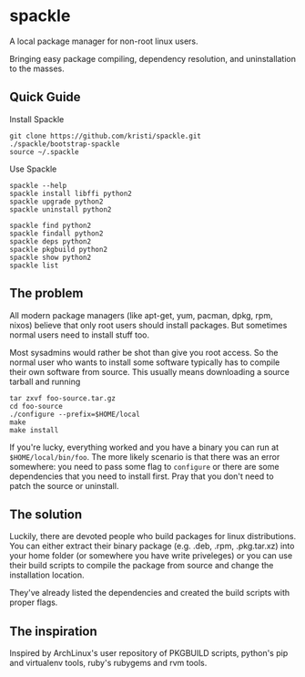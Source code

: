 spackle
=======

A local package manager for non-root linux users.  

Bringing easy package compiling, dependency resolution, and uninstallation to the masses.

## Quick Guide

Install Spackle

    git clone https://github.com/kristi/spackle.git
    ./spackle/bootstrap-spackle
    source ~/.spackle

Use Spackle

    spackle --help
    spackle install libffi python2
    spackle upgrade python2
    spackle uninstall python2

    spackle find python2
    spackle findall python2
    spackle deps python2
    spackle pkgbuild python2
    spackle show python2
    spackle list

## The problem

All modern package managers (like apt-get, yum, pacman, dpkg, rpm, nixos) believe that only root users should install packages.  But sometimes normal users need to install stuff too.

Most sysadmins would rather be shot than give you root access.  So the normal user who wants to install some software typically has to compile their own software from source.  This usually means downloading a source tarball and running

    tar zxvf foo-source.tar.gz
    cd foo-source
    ./configure --prefix=$HOME/local
    make
    make install
    
If you're lucky, everything worked and you have a binary you can run at `$HOME/local/bin/foo`.  The more likely scenario is that there was an error somewhere: you need to pass some flag to `configure` or there are some dependencies that you need to install first.  Pray that you don't need to patch the source or uninstall.


## The solution

Luckily, there are devoted people who build packages for linux distributions.  You can either extract their binary package  (e.g. .deb, .rpm, .pkg.tar.xz) into your home folder (or somewhere you have write priveleges) or you can use their build scripts to compile the package from source and change the installation location.

They've already listed the dependencies and created the build scripts with proper flags.


## The inspiration

Inspired by ArchLinux's user repository of PKGBUILD scripts, python's pip and virtualenv tools, ruby's rubygems and rvm tools.

